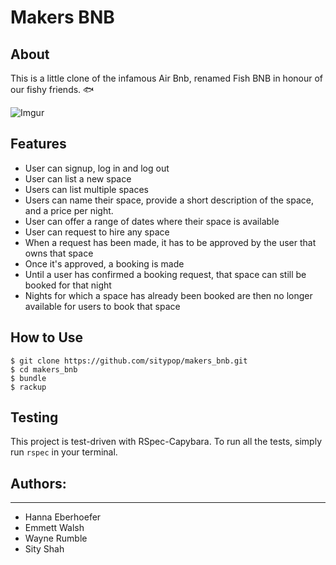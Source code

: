 # Makers BNB

## About

This is a little clone of the infamous Air Bnb, renamed Fish BNB in honour of our fishy friends. :fish:

![Imgur](http://imgur.com/mlof8AD.png)



## Features

* User can signup, log in and log out
* User can list a new space
* Users can list multiple spaces
* Users can name their space, provide a short description of the space, and a price per night.
* User can offer a range of dates where their space is available
* User can request to hire any space
* When a request has been made, it has to be approved by the user that owns that space
* Once it's approved, a booking is made
* Until a user has confirmed a booking request, that space can still be booked for that night
* Nights for which a space has already been booked are then no longer available for users to book that space

## How to Use

```
$ git clone https://github.com/sitypop/makers_bnb.git
$ cd makers_bnb
$ bundle
$ rackup
```

## Testing

This project is test-driven with RSpec-Capybara. To run all the tests, simply run `rspec` in your terminal.

## Authors:
-------
* Hanna Eberhoefer
* Emmett Walsh
* Wayne Rumble
* Sity Shah
